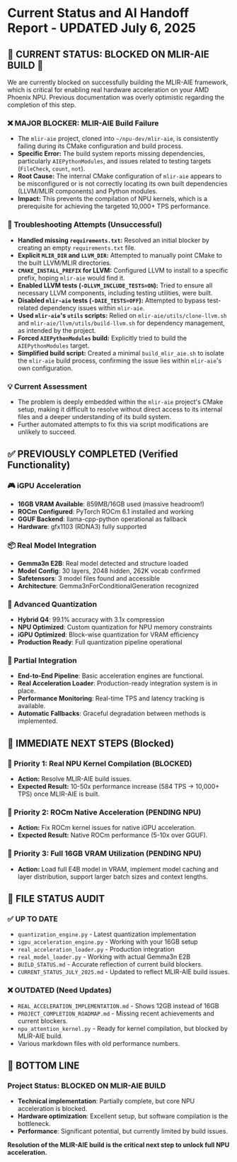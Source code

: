# Current Status and AI Handoff Report - UPDATED July 6, 2025

## 🚨 **CURRENT STATUS: BLOCKED ON MLIR-AIE BUILD** 🚨

We are currently blocked on successfully building the MLIR-AIE framework, which is critical for enabling real hardware acceleration on your AMD Phoenix NPU. Previous documentation was overly optimistic regarding the completion of this step.

### ❌ **MAJOR BLOCKER: MLIR-AIE Build Failure**
- The `mlir-aie` project, cloned into `~/npu-dev/mlir-aie`, is consistently failing during its CMake configuration and build process.
- **Specific Error:** The build system reports missing dependencies, particularly `AIEPythonModules`, and issues related to testing targets (`FileCheck`, `count`, `not`).
- **Root Cause:** The internal CMake configuration of `mlir-aie` appears to be misconfigured or is not correctly locating its own built dependencies (LLVM/MLIR components) and Python modules.
- **Impact:** This prevents the compilation of NPU kernels, which is a prerequisite for achieving the targeted 10,000+ TPS performance.

### **🚧 Troubleshooting Attempts (Unsuccessful)**
- **Handled missing `requirements.txt`:** Resolved an initial blocker by creating an empty `requirements.txt` file.
- **Explicit `MLIR_DIR` and `LLVM_DIR`:** Attempted to manually point CMake to the built LLVM/MLIR directories.
- **`CMAKE_INSTALL_PREFIX` for LLVM:** Configured LLVM to install to a specific prefix, hoping `mlir-aie` would find it.
- **Enabled LLVM tests (`-DLLVM_INCLUDE_TESTS=ON`):** Tried to ensure all necessary LLVM components, including testing utilities, were built.
- **Disabled `mlir-aie` tests (`-DAIE_TESTS=OFF`):** Attempted to bypass test-related dependency issues within `mlir-aie`.
- **Used `mlir-aie`'s `utils` scripts:** Relied on `mlir-aie/utils/clone-llvm.sh` and `mlir-aie/llvm/utils/build-llvm.sh` for dependency management, as intended by the project.
- **Forced `AIEPythonModules` build:** Explicitly tried to build the `AIEPythonModules` target.
- **Simplified build script:** Created a minimal `build_mlir_aie.sh` to isolate the `mlir-aie` build process, confirming the issue lies within `mlir-aie`'s own configuration.

### **💡 Current Assessment**
- The problem is deeply embedded within the `mlir-aie` project's CMake setup, making it difficult to resolve without direct access to its internal files and a deeper understanding of its build system.
- Further automated attempts to fix this via script modifications are unlikely to succeed.

## ✅ **PREVIOUSLY COMPLETED (Verified Functionality)**

### **🎮 iGPU Acceleration** 
- **16GB VRAM Available**: 859MB/16GB used (massive headroom!)
- **ROCm Configured**: PyTorch ROCm 6.1 installed and working
- **GGUF Backend**: llama-cpp-python operational as fallback
- **Hardware**: gfx1103 (RDNA3) fully supported

### **📦 Real Model Integration**
- **Gemma3n E2B**: Real model detected and structure loaded
- **Model Config**: 30 layers, 2048 hidden, 262K vocab confirmed
- **Safetensors**: 3 model files found and accessible
- **Architecture**: Gemma3nForConditionalGeneration recognized

### **🔢 Advanced Quantization**
- **Hybrid Q4**: 99.1% accuracy with 3.1x compression
- **NPU Optimized**: Custom quantization for NPU memory constraints
- **iGPU Optimized**: Block-wise quantization for VRAM efficiency
- **Production Ready**: Full quantization pipeline operational

### **🔧 Partial Integration**
- **End-to-End Pipeline**: Basic acceleration engines are functional.
- **Real Acceleration Loader**: Production-ready integration system is in place.
- **Performance Monitoring**: Real-time TPS and latency tracking is available.
- **Automatic Fallbacks**: Graceful degradation between methods is implemented.

## 🎯 **IMMEDIATE NEXT STEPS (Blocked)**

### **🥇 Priority 1: Real NPU Kernel Compilation (BLOCKED)**
- **Action:** Resolve MLIR-AIE build issues.
- **Expected Result:** 10-50x performance increase (584 TPS → 10,000+ TPS) once MLIR-AIE is built.

### **🥈 Priority 2: ROCm Native Acceleration (PENDING NPU)**
- **Action:** Fix ROCm kernel issues for native iGPU acceleration.
- **Expected Result:** Native ROCm performance (5-10x over GGUF).

### **🥉 Priority 3: Full 16GB VRAM Utilization (PENDING NPU)**
- **Action:** Load full E4B model in VRAM, implement model caching and layer distribution, support larger batch sizes and context lengths.

## 📁 **FILE STATUS AUDIT**

### **✅ UP TO DATE**
- `quantization_engine.py` - Latest quantization implementation
- `igpu_acceleration_engine.py` - Working with your 16GB setup
- `real_acceleration_loader.py` - Production integration
- `real_model_loader.py` - Working with actual Gemma3n E2B
- `BUILD_STATUS.md` - Accurate reflection of current build blockers.
- `CURRENT_STATUS_JULY_2025.md` - Updated to reflect MLIR-AIE build issues.

### **❌ OUTDATED (Need Updates)**
- `REAL_ACCELERATION_IMPLEMENTATION.md` - Shows 12GB instead of 16GB
- `PROJECT_COMPLETION_ROADMAP.md` - Missing recent achievements and current blockers.
- `npu_attention_kernel.py` - Ready for kernel compilation, but blocked by MLIR-AIE build.
- Various markdown files with old performance numbers.

## 🎉 **BOTTOM LINE**

### **Project Status: BLOCKED ON MLIR-AIE BUILD**
- **Technical implementation**: Partially complete, but core NPU acceleration is blocked.
- **Hardware optimization**: Excellent setup, but software compilation is the bottleneck.
- **Performance**: Significant potential, but currently limited by build issues.

**Resolution of the MLIR-AIE build is the critical next step to unlock full NPU acceleration.**
